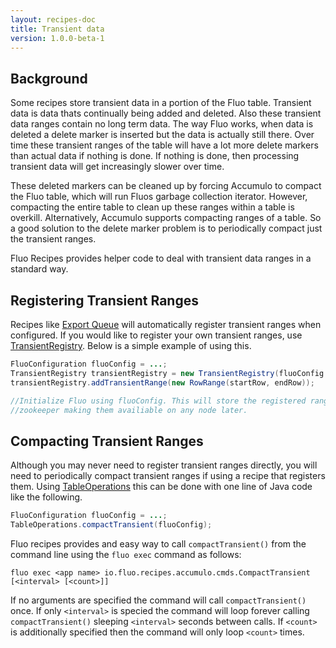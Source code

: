 ```yaml
---
layout: recipes-doc
title: Transient data
version: 1.0.0-beta-1
---
```


## Background

Some recipes store transient data in a portion of the Fluo table.  Transient
data is data thats continually being added and deleted.  Also these transient
data ranges contain no long term data.  The way Fluo works, when data is
deleted a delete marker is inserted but the data is actually still there.  Over
time these transient ranges of the table will have a lot more delete markers
than actual data if nothing is done.  If nothing is done, then processing
transient data will get increasingly slower over time.

These deleted markers can be cleaned up by forcing Accumulo to compact the
Fluo table, which will run Fluos garbage collection iterator. However,
compacting the entire table to clean up these ranges within a table is
overkill. Alternatively,  Accumulo supports compacting ranges of a table.   So
a good solution to the delete marker problem is to periodically compact just
the transient ranges. 

Fluo Recipes provides helper code to deal with transient data ranges in a
standard way.

## Registering Transient Ranges

Recipes like [Export Queue](../export-queue/) will automatically register
transient ranges when configured.  If you would like to register your own
transient ranges, use [TransientRegistry][1].  Below is a simple example of
using this.

```java
FluoConfiguration fluoConfig = ...;
TransientRegistry transientRegistry = new TransientRegistry(fluoConfig.getAppConfiguration());
transientRegistry.addTransientRange(new RowRange(startRow, endRow));

//Initialize Fluo using fluoConfig. This will store the registered ranges in
//zookeeper making them availiable on any node later.
```

## Compacting Transient Ranges

Although you may never need to register transient ranges directly, you will
need to periodically compact transient ranges if using a recipe that registers
them.  Using [TableOperations][2] this can be done with one line of Java code
like the following.

```java
FluoConfiguration fluoConfig = ...;
TableOperations.compactTransient(fluoConfig);
```

Fluo recipes provides and easy way to call `compactTransient()` from the
command line using the `fluo exec` command as follows:

```
fluo exec <app name> io.fluo.recipes.accumulo.cmds.CompactTransient [<interval> [<count>]]
```

If no arguments are specified the command will call `compactTransient()` once.
If only `<interval>` is specied the command will loop forever calling
`compactTransient()` sleeping `<interval>` seconds between calls.  If `<count>`
is additionally specified then the command will only loop `<count>` times.

[1]: /apidocs/fluo-recipes/1.0.0-beta-1/io/fluo/recipes/common/TransientRegistry.html
[2]: /apidocs/fluo-recipes/1.0.0-beta-1/io/fluo/recipes/accumulo/ops/TableOperations.html
